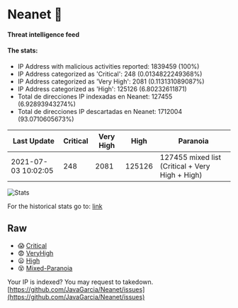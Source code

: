 # Neanet :hocho:
#### Threat intelligence feed
#### The stats:

- IP Address with malicious activities reported: 1839459 (100%)
- IP Address categorized as 'Critical':  248 (0.0134822249368%)
- IP Address categorized as 'Very High':  2081 (0.113131089087%)
- IP Address categorized as 'High':  125126 (6.80232611871)
- Total de direcciones IP indexadas en Neanet:  127455 (6.92893943274%)
- Total de direcciones IP descartadas en Neanet:  1712004 (93.0710605673%)

| Last Update | Critical | Very High | High | Paranoia |
| --- | --- | --- | --- | --- |
| 2021-07-03 10:02:05 | 248 | 2081 | 125126 | 127455 mixed list (Critical + Very High + High)|

![Stats](https://docs.google.com/spreadsheets/d/e/2PACX-1vSnaNMIXVabIpDJjufMlzH7poXnshF3mgd8Is1g9ytUEzVsP5my4Trn8f-xkoLLQ38xpL3HtmUexLo6/pubchart?oid=501124687&format=image)

For the historical stats go to: [link](/stats.csv)
## Raw
- :scream: [Critical](https://raw.githubusercontent.com/JavaGarcia/Neanet/master/blacklists/neanet_critical.txt)
- :fearful: [VeryHigh](https://raw.githubusercontent.com/JavaGarcia/Neanet/master/blacklists/neanet_veryHigh.txtt)
- :frowning: [High](https://raw.githubusercontent.com/JavaGarcia/Neanet/master/blacklists/neanet_high.txt)
- :dizzy_face: [Mixed-Paranoia](https://raw.githubusercontent.com/JavaGarcia/Neanet/master/blacklists/neanet_all.txt)


Your IP is indexed? You may request to takedown. [https://github.com/JavaGarcia/Neanet/issues](https://github.com/JavaGarcia/Neanet/issues)








































































































































































































































































































































































































































































































































































































































































































































































































































































































































































































































































































































































































































































































































































































































































































































































































































































































































































































































































































































































































































































































































































































































































































































































































































































































































































































































































































































































































































































































































































































































































































































































































































































































































































































































































































































































































































































































































































































































































































































































































































































































































































































































































































































































































































































































































































































































































































































































































































































































































































































































































































































































































































































































































































































































































































































































































































































































































































































































































































































































































































































































































































































































































































































































































































































































































































































































































































































































































































































































































































































































































































































































































































































































































































































































































































































































